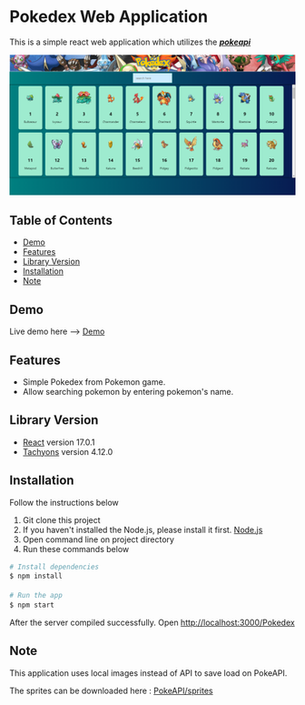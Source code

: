 # Pokedex Web Application
This is a simple react web application which utilizes the [***pokeapi***](https://pokeapi.co/)

<img src="Demo_Image.png" >

## Table of Contents
* [Demo](#demo)
* [Features](#features)
* [Library Version](#library-version)
* [Installation](#installation)
* [Note](#note)
## Demo 
Live demo here --> [Demo](https://thanathip-sukkulcharoen.github.io/Pokedex/)
## Features
* Simple Pokedex from Pokemon game.
* Allow searching pokemon by entering pokemon's name.
## Library Version
* [React](https://reactjs.org/) version 17.0.1
* [Tachyons](https://tachyons.io/) version 4.12.0

## Installation
Follow the instructions below
1. Git clone this project
2. If you haven't installed the Node.js, please install it first. [Node.js](https://nodejs.org/en/download/)
3. Open command line on project directory
4. Run these commands below

```bash
# Install dependencies
$ npm install

# Run the app
$ npm start
```
After the server compiled successfully. Open [http://localhost:3000/Pokedex](http://localhost:3000/Pokedex)

## Note 
This application uses local images instead of API to save load on PokeAPI.

The sprites can be downloaded here : [PokeAPI/sprites](https://github.com/PokeAPI/sprites#sprites)
